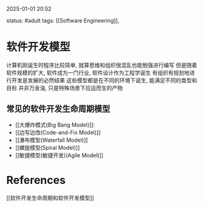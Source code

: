 2025-01-01    20:52

status: #adult 
tags: [[Software Engineering]], 


# 软件开发模型

计算机刚诞生时程序比较简单, 就算思维和组织很混乱也能勉强进行编写
但是随着软件规模的扩大, 软件成为一门行业, 软件设计作为工程学诞生
有组织有规划地进行开发是发展的必然结果
这些模型都是在不同的环境下诞生, 能满足不同的类型和目标
并非万金油, 只是特殊场景下应运而生的产物

## 常见的软件开发生命周期模型

- [[大爆炸模式(Big Bang Model)]]: 
- [[边写边改(Code-and-Fix Model)]]
- [[瀑布模型(Waterfall Model)]]
- [[螺旋模型(Spiral Model)]]
- [[敏捷模型(敏捷开发)(Agile Model)]]


# References

[[软件开发生命周期和软件开发模型]]
